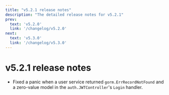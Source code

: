 ```yaml
---
title: "v5.2.1 release notes"
description: "The detailed release notes for v5.2.1"
prev:
  text: 'v5.2.0'
  link: '/changelog/v5.2.0'
next:
  text: 'v5.3.0'
  link: '/changelog/v5.3.0'
---
```


# v5.2.1 release notes

- Fixed a panic when a user service returned `gorm.ErrRecordNotFound` and a zero-value model in the `auth.JWTController`'s `Login` handler.